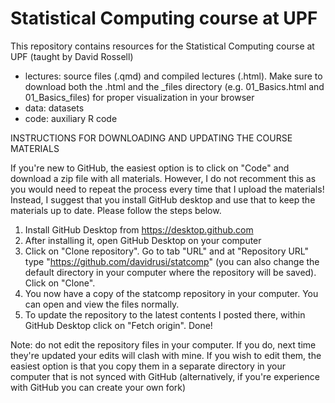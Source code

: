 # Statistical Computing course at UPF
 
This repository contains resources for the Statistical Computing course at UPF (taught by David Rossell)

- lectures: source files (.qmd) and compiled lectures (.html). Make sure to download both the .html and the _files directory (e.g. 01_Basics.html and 01_Basics_files) for proper visualization in your browser
- data: datasets
- code: auxiliary R code


INSTRUCTIONS FOR DOWNLOADING AND UPDATING THE COURSE MATERIALS

If you're new to GitHub, the easiest option is to click on "Code" and download a zip file with all materials. However, I do not recomment this as you would need to repeat the process every time that I upload the materials! Instead, I suggest that you install GitHub desktop and use that to keep the materials up to date. Please follow the steps below.

1. Install GitHub Desktop from https://desktop.github.com
2. After installing it, open GitHub Desktop on your computer
3. Click on "Clone repository". Go to tab "URL" and at "Repository URL" type "https://github.com/davidrusi/statcomp" (you can also change the default directory in your computer where the repository will be saved). Click on "Clone".
4. You now have a copy of the statcomp repository in your computer. You can open and view the files normally.
5. To update the repository to the latest contents I posted there, within GitHub Desktop click on "Fetch origin". Done!

Note: do not edit the repository files in your computer. If you do, next time they're updated your edits will clash with mine. If you wish to edit them, the easiest option is that you copy them in a separate directory in your computer that is not synced with GitHub (alternatively, if you're experience with GitHub you can create your own fork)

